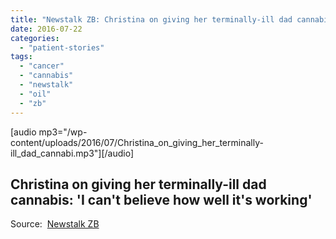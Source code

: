 ```yaml
---
title: "Newstalk ZB: Christina on giving her terminally-ill dad cannabis"
date: 2016-07-22
categories: 
  - "patient-stories"
tags: 
  - "cancer"
  - "cannabis"
  - "newstalk"
  - "oil"
  - "zb"
---
```


\[audio mp3="/wp-content/uploads/2016/07/Christina\_on\_giving\_her\_terminally-ill\_dad\_cannabi.mp3"\]\[/audio\]

## Christina on giving her terminally-ill dad cannabis: 'I can't believe how well it's working'

Source:  [Newstalk ZB](http://www.newstalkzb.co.nz/on-air/kerre-mcivor-and-mark-dye-afternoons/christina-on-giving-her-terminally-ill-dad-cannabis-i-cant-believe-how-well-its-working/)

